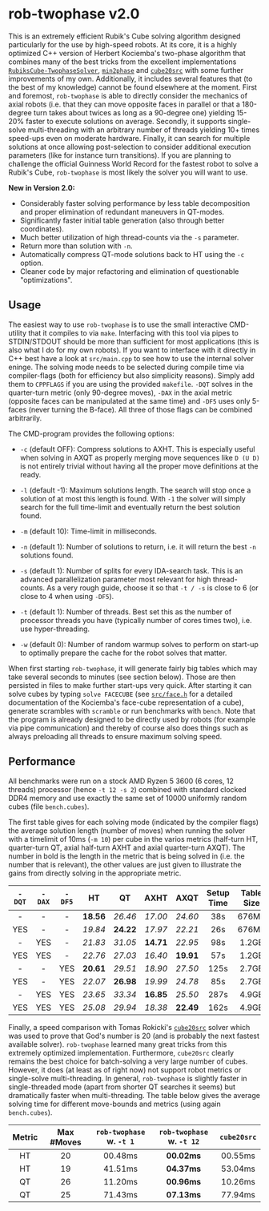 # rob-twophase v2.0

This is an extremely efficient Rubik's Cube solving algorithm designed particularly for the use by high-speed robots. At its core, it is a highly optimized C++ version of Herbert Kociemba's two-phase algorithm that combines many of the best tricks from the excellent implementations [`RubiksCube-TwophaseSolver`](https://github.com/hkociemba/RubiksCube-TwophaseSolver), [`min2phase`](https://github.com/cs0x7f/min2phase) and [`cube20src`](https://github.com/rokicki/cube20src) with some further improvements of my own. Additionally, it includes several features that (to the best of my knowledge) cannot be found elsewhere at the moment. First and foremost, `rob-twophase` is able to directly consider the mechanics of axial robots (i.e. that they can move opposite faces in parallel or that a 180-degree turn takes about twices as long as a 90-degree one) yielding 15-20% faster to execute solutions on average. Secondly, it supports single-solve multi-threading with an arbitrary number of threads yielding 10+ times speed-ups even on moderate hardware. Finally, it can search for multiple solutions at once allowing post-selection to consider additional execution parameters (like for instance turn transitions). If you are planning to challenge the official Guinness World Record for the fastest robot to solve a Rubik's Cube, `rob-twophase` is most likely the solver you will want to use.

**New in Version 2.0:**

* Considerably faster solving performance by less table decomposition and proper elimination of redundant maneuvers in QT-modes.
* Significantly faster initial table generation (also through better coordinates).
* Much better utilization of high thread-counts via the `-s` parameter.
* Return more than solution with `-n`.
* Automatically compress QT-mode solutions back to HT using the `-c` option.
* Cleaner code by major refactoring and elimination of questionable "optimizations".

## Usage

The easiest way to use `rob-twophase` is to use the small interactive CMD-utility that it compiles to via `make`. Interfacing with this tool via pipes to STDIN/STDOUT should be more than sufficient for most applications (this is also what I do for my own robots). If you want to interface with it directly in C++ best have a look at `src/main.cpp` to see how to use the internal solver eninge. The solving mode needs to be selected during compile time via compiler-flags (both for efficiency but also simplicity reasons). Simply add them to `CPPFLAGS` if you are using the provided `makefile`. `-DQT` solves in the quarter-turn metric (only 90-degree moves), `-DAX` in the axial metric (opposite faces can be manipulated at the same time) and `-DF5` uses only 5-faces (never turning the B-face). All three of those flags can be combined arbitrarily.

The CMD-program provides the following options:

* `-c` (default OFF): Compress solutions to AXHT. This is especially useful when solving in AXQT as properly merging move sequences like `D (U D)` is not entirely trivial without having all the proper move definitions at the ready.

* `-l` (default -1): Maximum solutions length. The search will stop once a solution of at most this length is found. With `-1` the solver will simply search for the full time-limit and eventually return the best solution found.

* `-m` (default 10): Time-limit in milliseconds.

* `-n` (default 1): Number of solutions to return, i.e. it will return the best `-n` solutions found.

* `-s` (default 1): Number of splits for every IDA-search task. This is an advanced parallelization parameter most relevant for high thread-counts. As a very rough guide, choose it so that `-t / -s` is close to 6 (or close to 4 when using `-DF5`).

* `-t` (default 1): Number of threads. Best set this as the number of processor threads you have (typically number of cores times two), i.e. use hyper-threading.

* `-w` (default 0): Number of random warmup solves to perform on start-up to optimally prepare the cache for the robot solves that matter.

When first starting `rob-twophase`, it will generate fairly big tables which may take several seconds to minutes (see section below). Those are then persisted in files to make further start-ups very quick. After starting it can solve cubes by typing `solve FACECUBE` (see [`src/face.h`](https://github.com/efrantar/rob-twophase/blob/master/src/face.h) for a detailed documentation of the Kociemba's face-cube representation of a cube), generate scrambles with `scramble` or run benchmarks with `bench`. Note that the program is already designed to be directly used by robots (for example via pipe communication) and thereby of course also does things such as always preloading all threads to ensure maximum solving speed.

## Performance

All benchmarks were run on a stock AMD Ryzen 5 3600 (6 cores, 12 threads) processor (hence `-t 12 -s 2`) combined with standard clocked DDR4 memory and use exactly the same set of 10000 uniformly random cubes (file `bench.cubes`).

The first table gives for each solving mode (indicated by the compiler flags) the average solution length (number of moves) when running the solver with a timelimit of 10ms (`-m 10`) per cube in the varios metrics (half-turn HT, quarter-turn QT, axial half-turn AXHT and axial quarter-turn AXQT). The number in bold is the length in the metric that is being solved in (i.e. the number that is relevant), the other values are just given to illustrate the gains from directly solving in the appropriate metric.

| `-DQT` | `-DAX` | `-DF5` | HT        | QT        | AXHT      | AXQT      | Setup Time | Table Size |
| :----: | :----: | :----: | :-:       | :-:       | :--:      | :--:      | :--------: | :--------: |
| -      | -      | -      | **18.56** | *26.46*   | *17.00*   | *24.60*   | 38s        | 676MB      |
| YES    | -      | -      | *19.84*   | **24.22** | *17.97*   | *22.21*   | 26s        | 676MB      |
| -      | YES    | -      | *21.83*   | *31.05*   | **14.71** | *22.95*   | 98s        | 1.2GB      |
| YES    | YES    | -      | *22.76*   | *27.03*   | *16.40*   | **19.91** | 57s        | 1.2GB      |
| -      | -      | YES    | **20.61** | *29.51*   | *18.90*   | *27.50*   | 125s       | 2.7GB      |
| YES    | -      | YES    | *22.07*   | **26.98** | *19.99*   | *24.78*   | 85s        | 2.7GB      |
| -      | YES    | YES    | *23.65*   | *33.34*   | **16.85** | *25.50*   | 287s       | 4.9GB      |
| YES    | YES    | YES    | *25.08*   | *29.94*   | *18.38*   | **22.49** | 162s       | 4.9GB      |

Finally, a speed comparison with Tomas Rokicki's [`cube20src`](https://github.com/rokicki/cube20src) solver which was used to prove that God's number is 20 (and is probably the next fastest available solver). `rob-twophase` learned many great tricks from this extremely optimized implementation. Furthermore, `cube20src` clearly remains the best choice for batch-solving a very large number of cubes. However, it does (at least as of right now) not support robot metrics or single-solve multi-threading. In general, `rob-twophase` is slightly faster in single-threaded mode (apart from shorter QT searches it seems) but dramatically faster when multi-threading. The table below gives the average solving time for different move-bounds and metrics (using again `bench.cubes`).

| Metric | Max #Moves | `rob-twophase` w. `-t 1` | `rob-twophase` w. `-t 12` | `cube20src` |
| :----: | :--------: | :----------------------: | :-----------------------: | :---------: |
| HT     | 20         | 00.48ms                  | **00.02ms**               | 00.55ms     |
| HT     | 19         | 41.51ms                  | **04.37ms**               | 53.04ms     |
| QT     | 26         | 11.20ms                  | **00.96ms**               | 10.26ms     |
| QT     | 25         | 71.43ms                  | **07.13ms**               | 77.94ms     |
